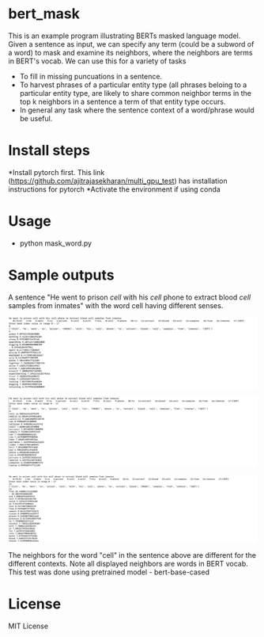 # bert_mask

This is an example program illustrating BERTs masked language model. 
Given a sentence as input, we can specify any term (could be a subword of a word) to mask and examine its neighbors, where the neighbors are terms in BERT's vocab.
We can use this for a variety of tasks
* To fill in missing puncuations in a sentence. 
* To harvest phrases of a particular entity type (all phrases beloing to a particular entity type, are likely to share common neighbor terms in the top k neighbors in a sentence a term of that entity type occurs. 
* In general any task where the sentence context of a word/phrase would be useful. 

# Install steps
*Install pytorch first. This link (https://github.com/ajitrajasekharan/multi_gpu_test)   has installation instructions for pytorch
*Activate the environment if using conda

# Usage 
* python mask_word.py

# Sample outputs
A sentence "He went to prison _cell_ with his _cell_ phone to extract blood _cell_ samples from inmates" with the word cell having different senses. 

![Output of mask_word.py - 1 of 3](1.png) 

![Output of mask_word.py - 2 of 3](2.png) 

![Output of mask_word.py - 3 of 3](3.png) 

The neighbors for the word "cell" in the sentence above are different for the different contexts. Note all displayed neighbors are words in BERT vocab. This test was done using pretrained model - bert-base-cased


# License

MIT License
